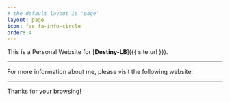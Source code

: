 ```yaml
---
# the default layout is 'page'
layout: page 
icon: fas fa-info-circle
order: 4
---
```


This is a Personal Website for [**Destiny-LB**]({{ site.url }}).

------

For more information about me, please visit the following website:

------

Thanks for your browsing!
